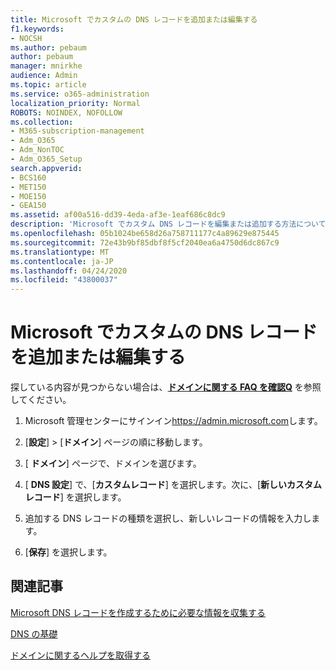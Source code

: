 ```yaml
---
title: Microsoft でカスタムの DNS レコードを追加または編集する
f1.keywords:
- NOCSH
ms.author: pebaum
author: pebaum
manager: mnirkhe
audience: Admin
ms.topic: article
ms.service: o365-administration
localization_priority: Normal
ROBOTS: NOINDEX, NOFOLLOW
ms.collection:
- M365-subscription-management
- Adm_O365
- Adm_NonTOC
- Adm_O365_Setup
search.appverid:
- BCS160
- MET150
- MOE150
- GEA150
ms.assetid: af00a516-dd39-4eda-af3e-1eaf686c8dc9
description: 'Microsoft でカスタム DNS レコードを編集または追加する方法について説明します。 '
ms.openlocfilehash: 05b1024be658d26a758711177c4a89629e875445
ms.sourcegitcommit: 72e43b9bf85dbf8f5cf2040ea6a4750d6dc867c9
ms.translationtype: MT
ms.contentlocale: ja-JP
ms.lasthandoff: 04/24/2020
ms.locfileid: "43800037"
---
```

# <a name="add-or-edit-custom-dns-records-in-microsoft"></a>Microsoft でカスタムの DNS レコードを追加または編集する

 探している内容が見つからない場合は、**[ドメインに関する FAQ を確認Q](../setup/domains-faq.md)** を参照してください。 

1. Microsoft 管理センターにサインイン<a href="https://go.microsoft.com/fwlink/p/?linkid=2024339" target="_blank">https://admin.microsoft.com</a>します。   

2. [**設定**]   >  [**ドメイン**] ページの順に移動します。

3. [ **ドメイン**] ページで、ドメインを選びます。 
    
4. [ **DNS 設定**] で、[**カスタムレコード**] を選択します。次に、[**新しいカスタムレコード**] を選択します。

5. 追加する DNS レコードの種類を選択し、新しいレコードの情報を入力します。
    
6. [**保存**] を選択します。

## <a name="related-articles"></a>関連記事

[Microsoft DNS レコードを作成するために必要な情報を収集する](../get-help-with-domains/information-for-dns-records.md)

[DNS の基礎](../get-help-with-domains/dns-basics.md)

[ドメインに関するヘルプを取得する](../get-help-with-domains/get-help-with-domains.md)



